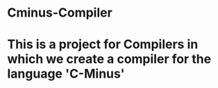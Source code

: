 # Cminus-Compiler
# This is a project for Compilers in which we create a compiler for the language 'C-Minus'
